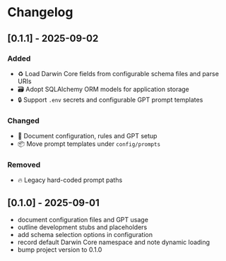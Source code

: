 # Changelog

## [0.1.1] - 2025-09-02

### Added
- :recycle: Load Darwin Core fields from configurable schema files and parse URIs
- :card_file_box: Adopt SQLAlchemy ORM models for application storage
- :lock: Support `.env` secrets and configurable GPT prompt templates

### Changed
- :memo: Document configuration, rules and GPT setup
- :package: Move prompt templates under `config/prompts`

### Removed
- :fire: Legacy hard-coded prompt paths

## [0.1.0] - 2025-09-01

- document configuration files and GPT usage
- outline development stubs and placeholders
- add schema selection options in configuration
- record default Darwin Core namespace and note dynamic loading
- bump project version to 0.1.0

